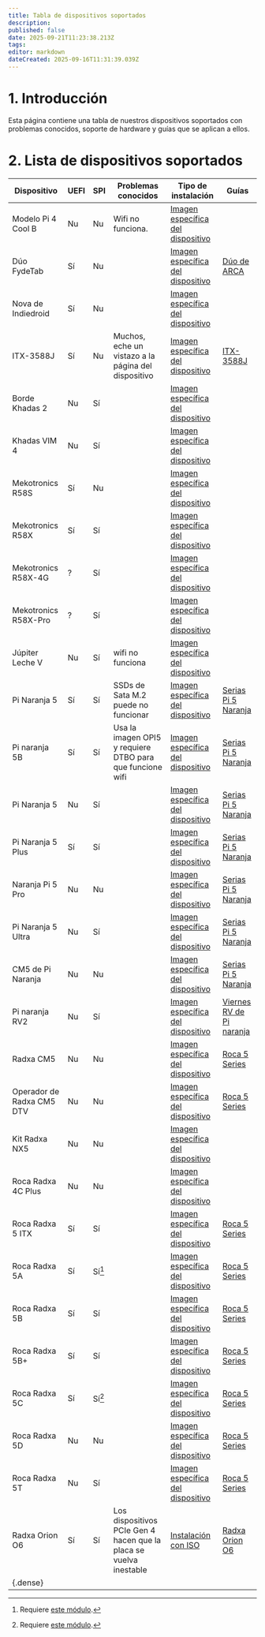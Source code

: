 ```yaml
---
title: Tabla de dispositivos soportados
description:
published: false
date: 2025-09-21T11:23:38.213Z
tags:
editor: markdown
dateCreated: 2025-09-16T11:31:39.039Z
---
```


# 1. Introducción

Esta página contiene una tabla de nuestros dispositivos soportados con problemas conocidos, soporte de hardware y guías que se aplican a ellos.

# 2. Lista de dispositivos soportados

| Dispositivo               | UEFI | SPI    | Problemas conocidos                                                | Tipo de instalación                                                 | Guías                                    |
| ------------------------- | ---- | ------ | ------------------------------------------------------------------ | ------------------------------------------------------------------- | ---------------------------------------- |
| Modelo Pi 4 Cool B        | Nu   | Nu     | Wifi no funciona.                                  | [Imagen específica del dispositivo](/install/device-specific-image) |                                          |
| Dúo FydeTab               | Sí   | Nu     |                                                                    | [Imagen específica del dispositivo](/install/device-specific-image) | [Dúo de ARCA](/en/fydetab-duo)           |
| Nova de Indiedroid        | Sí   | Nu     |                                                                    | [Imagen específica del dispositivo](/install/device-specific-image) |                                          |
| ITX-3588J                 | Sí   | Nu     | Muchos, eche un vistazo a la página del dispositivo                | [Imagen específica del dispositivo](/install/device-specific-image) | [ITX-3588J](/itx-3588j)                  |
| Borde Khadas 2            | Nu   | Sí     |                                                                    | [Imagen específica del dispositivo](/install/device-specific-image) |                                          |
| Khadas VIM 4              | Nu   | Sí     |                                                                    | [Imagen específica del dispositivo](/install/device-specific-image) |                                          |
| Mekotronics R58S          | Sí   | Nu     |                                                                    | [Imagen específica del dispositivo](/install/device-specific-image) |                                          |
| Mekotronics R58X          | Sí   | Sí     |                                                                    | [Imagen específica del dispositivo](/install/device-specific-image) |                                          |
| Mekotronics R58X-4G       | ?    | Sí     |                                                                    | [Imagen específica del dispositivo](/install/device-specific-image) |                                          |
| Mekotronics R58X-Pro      | ?    | Sí     |                                                                    | [Imagen específica del dispositivo](/install/device-specific-image) |                                          |
| Júpiter Leche V           | Nu   | Sí     | wifi no funciona                                                   | [Imagen específica del dispositivo](/install/device-specific-image) |                                          |
| Pi Naranja 5              | Sí   | Sí     | SSDs de Sata M.2 puede no funcionar                | [Imagen específica del dispositivo](/install/device-specific-image) | [Serias Pi 5 Naranja](/orangepi-5)       |
| Pi naranja 5B             | Sí   | Sí     | Usa la imagen OPI5 y requiere DTBO para que funcione wifi          | [Imagen específica del dispositivo](/install/device-specific-image) | [Serias Pi 5 Naranja](/orangepi-5)       |
| Pi Naranja 5              | Nu   | Sí     |                                                                    | [Imagen específica del dispositivo](/install/device-specific-image) | [Serias Pi 5 Naranja](/orangepi-5)       |
| Pi Naranja 5 Plus         | Sí   | Sí     |                                                                    | [Imagen específica del dispositivo](/install/device-specific-image) | [Serias Pi 5 Naranja](/orangepi-5)       |
| Naranja Pi 5 Pro          | Nu   | Nu     |                                                                    | [Imagen específica del dispositivo](/install/device-specific-image) | [Serias Pi 5 Naranja](/orangepi-5)       |
| Pi Naranja 5 Ultra        | Nu   | Sí     |                                                                    | [Imagen específica del dispositivo](/install/device-specific-image) | [Serias Pi 5 Naranja](/orangepi-5)       |
| CM5 de Pi Naranja         | Nu   | Nu     |                                                                    | [Imagen específica del dispositivo](/install/device-specific-image) | [Serias Pi 5 Naranja](/orangepi-5)       |
| Pi naranja RV2            | Nu   | Sí     |                                                                    | [Imagen específica del dispositivo](/install/device-specific-image) | [Viernes RV de Pi naranja](/orangepi-rv) |
| Radxa CM5                 | Nu   | Nu     |                                                                    | [Imagen específica del dispositivo](/install/device-specific-image) | [Roca 5 Series](/rock-5)                 |
| Operador de Radxa CM5 DTV | Nu   | Nu     |                                                                    | [Imagen específica del dispositivo](/install/device-specific-image) | [Roca 5 Series](/rock-5)                 |
| Kit Radxa NX5             | Nu   | Nu     |                                                                    | [Imagen específica del dispositivo](/install/device-specific-image) |                                          |
| Roca Radxa 4C Plus        | Nu   | Nu     |                                                                    | [Imagen específica del dispositivo](/install/device-specific-image) |                                          |
| Roca Radxa 5 ITX          | Sí   | Sí     |                                                                    | [Imagen específica del dispositivo](/install/device-specific-image) | [Roca 5 Series](/rock-5)                 |
| Roca Radxa 5A             | Sí   | Sí[^1] |                                                                    | [Imagen específica del dispositivo](/install/device-specific-image) | [Roca 5 Series](/rock-5)                 |
| Roca Radxa 5B             | Sí   | Sí     |                                                                    | [Imagen específica del dispositivo](/install/device-specific-image) | [Roca 5 Series](/rock-5)                 |
| Roca Radxa 5B+            | Sí   | Sí     |                                                                    | [Imagen específica del dispositivo](/install/device-specific-image) | [Roca 5 Series](/rock-5)                 |
| Roca Radxa 5C             | Sí   | Sí[^1] |                                                                    | [Imagen específica del dispositivo](/install/device-specific-image) | [Roca 5 Series](/rock-5)                 |
| Roca Radxa 5D             | Nu   | Nu     |                                                                    | [Imagen específica del dispositivo](/install/device-specific-image) | [Roca 5 Series](/rock-5)                 |
| Roca Radxa 5T             | Nu   | Sí     |                                                                    | [Imagen específica del dispositivo](/install/device-specific-image) | [Roca 5 Series](/rock-5)                 |
| Radxa Orion O6            | Sí   | Sí     | Los dispositivos PCIe Gen 4 hacen que la placa se vuelva inestable | [Instalación con ISO](/install/Installation-with-ISO)               | [Radxa Orion O6](/radxa-orion-o6)        |
| {.dense}  |      |        |                                                                    |                                                                     |                                          |

[^1]: Requiere [este módulo](https://radxa.com/products/accessories/spi-flash-module/).